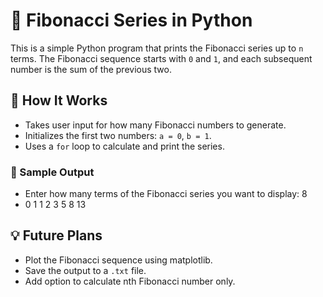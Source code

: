 # 🔢 Fibonacci Series in Python

This is a simple Python program that prints the Fibonacci series up to `n` terms. The Fibonacci sequence starts with `0` and `1`, and each subsequent number is the sum of the previous two.

## 🧠 How It Works

- Takes user input for how many Fibonacci numbers to generate.
- Initializes the first two numbers: `a = 0`, `b = 1`.
- Uses a `for` loop to calculate and print the series.

### 🧪 Sample Output

- Enter how many terms of the Fibonacci series you want to display: 8
- 0 1 1 2 3 5 8 13 

## 💡 Future Plans

- Plot the Fibonacci sequence using matplotlib.
- Save the output to a `.txt` file.
- Add option to calculate nth Fibonacci number only.
